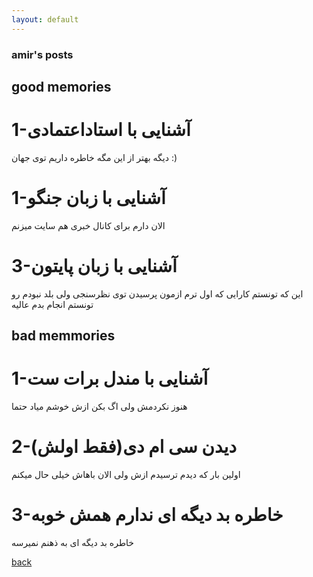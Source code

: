 ```yaml
---
layout: default
---
```


### amir's posts
## good memories
# 1-آشنایی با استاداعتمادی
دیگه بهتر از این مگه خاطره داریم توی جهان :)
# 1-آشنایی با زبان جنگو
الان دارم برای کانال  خبری هم سایت میزنم
# 3-آشنایی با زبان پایتون
این که تونستم کارایی که اول ترم ازمون پرسیدن توی نظرسنجی ولی بلد نبودم رو تونستم انجام بدم عالیه
## bad memmories
# 1-آشنایی با مندل برات ست
هنوز نکردمش ولی اگ بکن ازش خوشم میاد حتما
# 2-دیدن سی ام دی(فقط اولش)
اولین بار که دیدم ترسیدم ازش ولی الان باهاش خیلی حال میکنم
# 3-خاطره بد دیگه ای ندارم همش خوبه
خاطره بد دیگه ای به ذهنم نمیرسه

[back](./)
